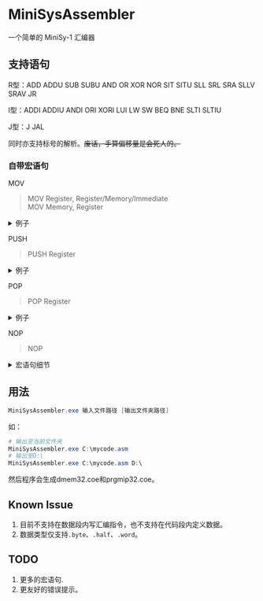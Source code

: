 # MiniSysAssembler
一个简单的 MiniSy-1 汇编器

## 支持语句

R型：ADD ADDU SUB SUBU AND OR XOR NOR SIT SITU SLL SRL SRA SLLV SRAV JR

I型：ADDI ADDIU ANDI ORI XORI LUI LW SW BEQ BNE SLTI SLTIU

J型：J JAL

同时亦支持标号的解析。<del>废话，手算偏移量是会死人的。</del>

### 自带宏语句

MOV

> MOV Register, Register/Memory/Immediate<br>
> MOV Memory, Register

<details>
<summary>例子</summary>

> MOV $1, $2<br>
> MOV $1, 65535<br>
> MOV $1, 0xFFFFFFFF<br>
> MOV $1, ARRAY($0)<br>
> MOV ARRAY($0), $1
</details>

PUSH

> PUSH Register

<details>
<summary>例子</summary>

> PUSH $1
</details>

POP

> POP Register

<details>
<summary>例子</summary>

> POP $1
</details>

NOP

> NOP

<details>
<summary>宏语句细节</summary>

|                          宏语句                          |                                展开为                                 |
| :------------------------------------------------------: | :-------------------------------------------------------------------: |
|                 MOV Register1, Register2                 |                      OR Register1, $0, Register2                      |
| MOV Register, Memory<br>(MOV Register, Offset(Register)) |                     LW Register, Offset(Register)                     |
| MOV Memory, Register<br>(MOV Offset(Register), Register) |                     SW Register, Offset(Register)                     |
|     MOV Register, Immediate<br>(Immediate < 0x10000)     |                      ORI Register, $0, Immediate                      |
|    MOV Register, Immediate<br>(Immediate >= 0x10000)     | LUI Register, Immediate >> 16<br>ORI Register, $0, Immediate & 0xffff |
|                      PUSH Register                       |              ADDI \$SP, \$SP, -4<br>SW Register, 0(\$SP)              |
|                       POP Register                       |              ADDI \$SP, \$SP, 4<br>LW Register, 0(\$SP)               |
|                           NOP                            |                            SLL \$0, \$0, 0                            |
</details>



## 用法

```powershell
MiniSysAssembler.exe 输入文件路径 [输出文件夹路径]
```
如：
```powershell
# 输出至当前文件夹
MiniSysAssembler.exe C:\mycode.asm
# 输出至D:\
MiniSysAssembler.exe C:\mycode.asm D:\
```
然后程序会生成dmem32.coe和prgmip32.coe。

## Known Issue

1. 目前不支持在数据段内写汇编指令，也不支持在代码段内定义数据。
2. 数据类型仅支持`.byte`、`.half`、`.word`。

## TODO

1. 更多的宏语句.
2. 更友好的错误提示。
